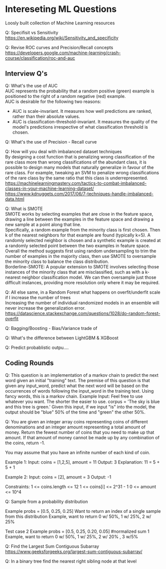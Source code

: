 # Intereseting ML Questions
Loosly built collection of Machine Learning resources 

Q: Specifisit vs Sensitivity  
https://en.wikipedia.org/wiki/Sensitivity_and_specificity

Q: Revise ROC curves and Precision/Recall concepts  
https://developers.google.com/machine-learning/crash-course/classification/roc-and-auc



## Interview Q's
Q: What's the use of AUC  
AUC represents the probability that a random positive (green) example is positioned to the right of a random negative (red) example.  
AUC is desirable for the following two reasons:  
* AUC is scale-invariant. It measures how well predictions are ranked, rather than their absolute values.
* AUC is classification-threshold-invariant. It measures the quality of the model's predictions irrespective of what classification threshold is chosen.

Q: What's the use of Precision - Recall curve

Q: How will you deal with imbalanced dataset techniques  
By designing a cost function that is penalizing wrong classification of the rare class more than wrong classifications of the abundant class, it is possible to design many models that naturally generalize in favour of the rare class. For example, tweaking an SVM to penalize wrong classifications of the rare class by the same ratio that this class is underrepresented.  
https://machinelearningmastery.com/tactics-to-combat-imbalanced-classes-in-your-machine-learning-dataset/  
https://www.kdnuggets.com/2017/06/7-techniques-handle-imbalanced-data.html

Q: What is SMOTE  
SMOTE works by selecting examples that are close in the feature space, drawing a line between the examples in the feature space and drawing a new sample at a point along that line.  
Specifically, a random example from the minority class is first chosen. Then k of the nearest neighbors for that example are found (typically k=5). A randomly selected neighbor is chosen and a synthetic example is created at a randomly selected point between the two examples in feature space. Overall the method suggests first using random undersampling to trim the number of examples in the majority class, then use SMOTE to oversample the minority class to balance the class distribution.  
Borderline-SMOTE: A popular extension to SMOTE involves selecting those instances of the minority class that are misclassified, such as with a k-nearest neighbor classification model. We can then oversample just those difficult instances, providing more resolution only where it may be required.


Q: All else same, in a Random Forest what happens on overfit/underfit scale if I increase the number of trees  
Increasing the number of individual randomized models in an ensemble will never increase the generalization error.
https://datascience.stackexchange.com/questions/1028/do-random-forest-overfit

Q: Bagging/Boosting - Bias/Variance trade of  

Q: What's the difference between LightGBM & XGBoost  

Q: Predict probablistic outpu....  


## Coding Rounds
Q: This question is an implementation of a markov chain to predict the next word given an initial "training" text. The premise of this question is that given any input_word, predict what the next word will be based on the occurrences of words following the input_word in the training text. Using fancy words, this is a markov chain.
Example Input:
Feel free to use whatever you want. The shorter the easier to use.
corpus = 'The sky is blue and this tree is green.'
Given this input, if we input "is" into the model, the output should be "blue" 50% of the time and "green" the other 50%.


Q: You are given an integer array coins representing coins of different denominations and an integer amount representing a total amount of money.
Return the fewest number of coins that you need to make up that amount. If that amount of money cannot be made up by any combination of the coins, return -1.

You may assume that you have an infinite number of each kind of coin.

Example 1:
Input: coins = [1,2,5], amount = 11
Output: 3
Explanation: 11 = 5 + 5 + 1

Example 2:
Input: coins = [2], amount = 3
Output: -1

Constraints:
1 <= coins.length <= 12
1 <= coins[i] <= 2^31 - 1
0 <= amount <= 10^4


Q: Sample from a probability distribution 

Example probs = [0.5, 0.25, 0.25] 
Want to return an index of a single sample from this distribution 
Example, want to return 0 w/ 50%, 1 w/ 25%, 2 w/ 25%  

  Test case 2 
  Example probs = [0.5, 0.25, 0.20, 0.05] #normalized sum 1  
  Example, want to return 0 w/ 50%, 1 w/ 25%, 2 w/ 20% , 3 w/5% 

Q: Find the Largest Sum Contiguous Subarray
https://www.geeksforgeeks.org/largest-sum-contiguous-subarray/

Q: In a binary tree find the nearest right sibling node at that level 
  
